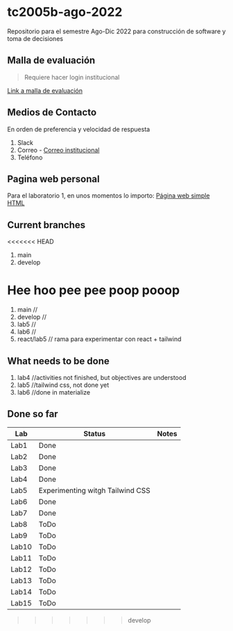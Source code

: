 # tc2005b-ago-2022

Repositorio para el semestre Ago-Dic 2022 para construcción de software y toma de decisiones

## Malla de evaluación

> Requiere hacer login institucional

[Link a malla de evaluación](https://docs.google.com/spreadsheets/d/1GwAECcTjvMgHtrRmQu_WmfE4yjC0q-kDy_c1HsV78wc/edit?usp=sharing)

## Medios de Contacto

En orden de preferencia y velocidad de respuesta

1. Slack
2. Correo - [Correo institucional](A01201946@tec.mx)
3. Teléfono

## Pagina web personal

Para el laboratorio 1, en unos momentos lo importo:
[Página web simple HTML](https://felix-rojas.github.io/)

## Current branches

<<<<<<< HEAD
1. main
2. develop


Hee hoo pee pee poop pooop
=======
1. main       //
2. develop    //
3. lab5       //
4. lab6       //
5. react/lab5 // rama para experimentar con react + tailwind

## What needs to be done

1. lab4 //activities not finished, but objectives are understood
2. lab5 //tailwind css, not done yet
3. lab6 //done in materialize

## Done so far

| Lab | Status | Notes |
| --- | ----- |  ----- |
|Lab1 | Done | |
|Lab2 | Done | |
|Lab3 | Done | |
|Lab4 | Done | |
|Lab5 | Experimenting witgh Tailwind CSS | |
|Lab6 | Done | |
|Lab7 | Done | |
|Lab8 | ToDo | |
|Lab9 | ToDo | |
|Lab10 | ToDo | |
|Lab11 | ToDo | |
|Lab12 | ToDo | |
|Lab13 | ToDo | |
|Lab14 | ToDo | |
|Lab15 | ToDo | |
>>>>>>> develop

